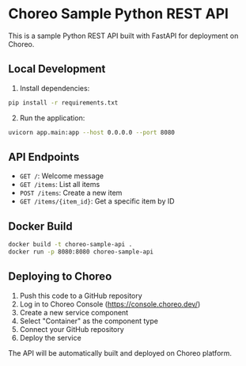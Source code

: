 # Choreo Sample Python REST API

This is a sample Python REST API built with FastAPI for deployment on Choreo.

## Local Development

1. Install dependencies:
```bash
pip install -r requirements.txt
```

2. Run the application:
```bash
uvicorn app.main:app --host 0.0.0.0 --port 8080
```

## API Endpoints

- `GET /`: Welcome message
- `GET /items`: List all items
- `POST /items`: Create a new item
- `GET /items/{item_id}`: Get a specific item by ID

## Docker Build

```bash
docker build -t choreo-sample-api .
docker run -p 8080:8080 choreo-sample-api
```

## Deploying to Choreo

1. Push this code to a GitHub repository
2. Log in to Choreo Console (https://console.choreo.dev/)
3. Create a new service component
4. Select "Container" as the component type
5. Connect your GitHub repository
6. Deploy the service

The API will be automatically built and deployed on Choreo platform.
